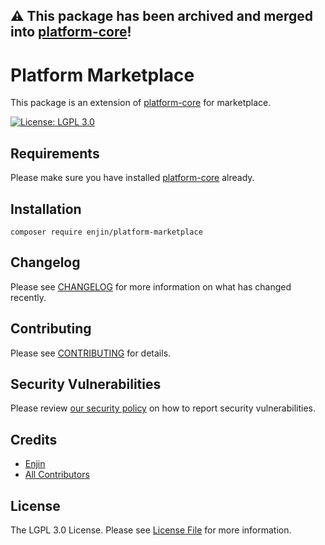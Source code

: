 ⚠️ This package has been archived and merged into [platform-core](https://github.com/enjin/platform-core)!
--

# Platform Marketplace

This package is an extension of [platform-core](https://github.com/enjin/platform-core) for marketplace.

[![License: LGPL 3.0](https://img.shields.io/badge/license-LGPL_3.0-purple)](https://opensource.org/license/lgpl-3-0/)

## Requirements

Please make sure you have installed [platform-core](https://github.com/enjin/platform-core) already.

## Installation

`composer require enjin/platform-marketplace`

## Changelog

Please see [CHANGELOG](CHANGELOG.md) for more information on what has changed recently.

## Contributing

Please see [CONTRIBUTING](.github/CONTRIBUTING.md) for details.

## Security Vulnerabilities

Please review [our security policy](../../security/policy) on how to report security vulnerabilities.

## Credits

- [Enjin](https://github.com/enjin)
- [All Contributors](../../contributors)

## License

The LGPL 3.0 License. Please see [License File](LICENSE) for more information.
